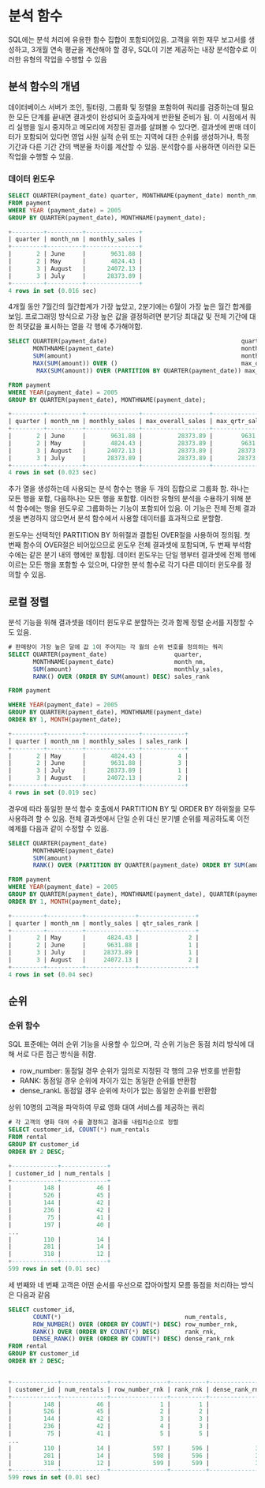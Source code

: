 # 분석 함수

SQL에는 분석 처리에 유용한 함수 집합이 포함되어있음. 고객을 위한 재무 보고서를 생성하고, 3개월 연속 평균을 계산해야 할 경우, SQL이 기본 제공하는 내장 분석함수로 이러한 유형의 작업을 수행할 수 있음

## 분석 함수의 개념

데이터베이스 서버가 조인, 필터링, 그룹화 및 정렬을 포함하여 쿼리를 검증하는데 필요한 모든 단계를 끝내면 결과셋이 완성되어 호출자에게 반환될 준비가 됨. 이 시점에서 쿼리 실행을 일시 중지하고 메모리에 저장된
결과를 살펴볼 수 있다면. 결과셋에 판매 데이터가 포함되어 있다면 영업 사원 실적 순위 또는 지역에 대한 순위를 생성하거나, 특정 기간과 다른 기간 간의 백분율 차이를 계산할 수 있음. 분석함수를 사용하면 이러한
모든 작업을 수행할 수 있음.

### 데이터 윈도우

```sql
SELECT QUARTER(payment_date) quarter, MONTHNAME(payment_date) month_nm, SUM(amount) monthly_sales
FROM payment
WHERE YEAR (payment_date) = 2005
GROUP BY QUARTER(payment_date), MONTHNAME(payment_date);

+---------+----------+---------------+
| quarter | month_nm | monthly_sales |
+---------+----------+---------------+
|       2 | June     |       9631.88 |
|       2 | May      |       4824.43 |
|       3 | August   |      24072.13 |
|       3 | July     |      28373.89 |
+---------+----------+---------------+
4 rows in set (0.016 sec)
```

4개월 동안 7월간의 월간합계가 가장 높았고, 2분기에는 6월이 가장 높은 월간 합계를 보임. 프로그래밍 방식으로 가장 높은 값을 결정하려면 분기당 최대값 및 전체 기간에 대한 최댓값을 표시하는 열을 각 행에 추가해야함.
```sql
SELECT QUARTER(payment_date)                                      quarter,
	   MONTHNAME(payment_date)                                    month_nm,
	   SUM(amount)                                                monthly_sales,
	   MAX(SUM(amount)) OVER ()                                   max_overall_sales,
		MAX(SUM(amount)) OVER (PARTITION BY QUARTER(payment_date)) max_qrtr_sales

FROM payment
WHERE YEAR(payment_date) = 2005
GROUP BY QUARTER(payment_date), MONTHNAME(payment_date);

+---------+----------+---------------+-------------------+----------------+
| quarter | month_nm | monthly_sales | max_overall_sales | max_qrtr_sales |
+---------+----------+---------------+-------------------+----------------+
|       2 | June     |       9631.88 |          28373.89 |        9631.88 |
|       2 | May      |       4824.43 |          28373.89 |        9631.88 |
|       3 | August   |      24072.13 |          28373.89 |       28373.89 |
|       3 | July     |      28373.89 |          28373.89 |       28373.89 |
+---------+----------+---------------+-------------------+----------------+
4 rows in set (0.023 sec)
```

추가 열을 생성하는데 사용되는 분석 함수는 행을 두 개의 집합으로 그룹화 함. 하나는 모든 행을 포함, 다음하나는 모든 행을 포함함. 이러한 유형의 분석을 수용하기 위해 분석 함수에는 행을 윈도우로 그룹화하는 기능이
포함되어 있음. 이 기능은 전체 전체 결과셋을 변경하지 않으면서 분석 함수에서 사용할 데이터를 효과적으로 분할함.

윈도우는 선택적인 PARTITION BY 하위절과 결합된 OVER절을 사용하여 정의됨. 첫 번째 함수의 OVER절은 비어있으므로 윈도우 전체 결과셋에 포함되며, 두 번째 부석함수에는 같은 분기 내의 행에만 포함됨.
데이터 윈도우는 단일 행부터 결과셋에 전체 행에 이르는 모든 행을 포함할 수 있으며, 다양한 분석 함수로 각기 다른 데이터 윈도우를 정의할 수 있음.


## 로컬 정렬

분석 기능을 위해 결과셋을 데이터 윈도우로 분할하는 것과 함께 정렬 순서를 지정할 수도 있음.
```sql
# 판매량이 가장 높은 달에 값 1이 주어지는 각 월의 순위 번호를 정의하는 쿼리
SELECT QUARTER(payment_date)                   quarter,
	   MONTHNAME(payment_date)                 month_nm,
	   SUM(amount)                             monthly_sales,
	   RANK() OVER (ORDER BY SUM(amount) DESC) sales_rank

FROM payment

WHERE YEAR(payment_date) = 2005
GROUP BY QUARTER(payment_date), MONTHNAME(payment_date)
ORDER BY 1, MONTH(payment_date);

+---------+----------+---------------+------------+
| quarter | month_nm | monthly_sales | sales_rank |
+---------+----------+---------------+------------+
|       2 | May      |       4824.43 |          4 |
|       2 | June     |       9631.88 |          3 |
|       3 | July     |      28373.89 |          1 |
|       3 | August   |      24072.13 |          2 |
+---------+----------+---------------+------------+
4 rows in set (0.019 sec)
```

경우에 따라 동일한 분석 함수 호출에서 PARTITION BY 및 ORDER BY 하위절을 모두 사용하려 할 수 있음. 전체 결과셋에서 단일 순위 대신 분기별 순위를 제공하도록 이전 예제를 다음과 같이 수정할 수
있음.

```sql
SELECT QUARTER(payment_date)                                                      quarter,
       MONTHNAME(payment_date)                                                    month_nm,
       SUM(amount)                                                                montly_sales,
       RANK() OVER (PARTITION BY QUARTER(payment_date) ORDER BY SUM(amount) desc) qtr_sales_rank

FROM payment
WHERE YEAR(payment_date) = 2005
GROUP BY QUARTER(payment_date), MONTHNAME(payment_date), QUARTER(payment_date)
ORDER BY 1, MONTH(payment_date);

+---------+----------+--------------+----------------+
| quarter | month_nm | montly_sales | qtr_sales_rank |
+---------+----------+--------------+----------------+
|       2 | May      |      4824.43 |              2 |
|       2 | June     |      9631.88 |              1 |
|       3 | July     |     28373.89 |              1 |
|       3 | August   |     24072.13 |              2 |
+---------+----------+--------------+----------------+
4 rows in set (0.04 sec)
```

## 순위

### 순위 함수

SQL 표준에는 여러 순위 기능을 사용할 수 있으며, 각 순위 기능은 동점 처리 방식에 대해 서로 다른 접근 방식을 취함.
* row_number: 동점일 경우 순위가 임의로 지정된 각 행의 고유 번호를 반환함
* RANK: 동점일 경우 순위에 차이가 있는 동일한 순위를 반환함
* dense_rankL 동점일 경우 순위에 차이가 없는 동일한 순위를 반환함

상위 10명의 고객을 파악하여 무료 영화 대여 서비스를 제공하는 쿼리
```sql
# 각 고객의 영화 대여 수를 결정하고 결과를 내림차순으로 정렬
SELECT customer_id, COUNT(*) num_rentals
FROM rental
GROUP BY customer_id
ORDER BY 2 DESC;

+-------------+-------------+
| customer_id | num_rentals |
+-------------+-------------+
|         148 |          46 |
|         526 |          45 |
|         144 |          42 |
|         236 |          42 |
|          75 |          41 |
|         197 |          40 |
...
|         110 |          14 |
|         281 |          14 |
|         318 |          12 |
+-------------+-------------+
599 rows in set (0.01 sec)
```

세 번째와 네 번째 고객은 어떤 순서를 우선으로 잡아야할지 모름 동점을 처리하는 방식은 다음과 같음
```sql
SELECT customer_id,
       COUNT(*)                                   num_rentals,
       ROW_NUMBER() OVER (ORDER BY COUNT(*) DESC) row_number_rnk,
       RANK() OVER (ORDER BY COUNT(*) DESC)       rank_rnk,
       DENSE_RANK() OVER (ORDER BY COUNT(*) DESC) dense_rank_rnk
FROM rental
GROUP BY customer_id
ORDER BY 2 DESC;


+-------------+-------------+----------------+----------+----------------+
| customer_id | num_rentals | row_number_rnk | rank_rnk | dense_rank_rnk |
+-------------+-------------+----------------+----------+----------------+
|         148 |          46 |              1 |        1 |              1 |
|         526 |          45 |              2 |        2 |              2 |
|         144 |          42 |              3 |        3 |              3 |
|         236 |          42 |              4 |        3 |              3 |
|          75 |          41 |              5 |        5 |              4 |
...
|         110 |          14 |            597 |      596 |             31 |
|         281 |          14 |            598 |      596 |             31 |
|         318 |          12 |            599 |      599 |             32 |
+-------------+-------------+----------------+----------+----------------+
599 rows in set (0.01 sec)
```